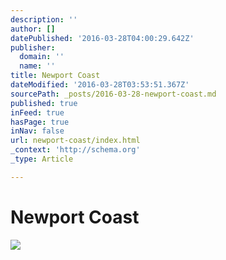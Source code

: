 ```yaml
---
description: ''
author: []
datePublished: '2016-03-28T04:00:29.642Z'
publisher:
  domain: ''
  name: ''
title: Newport Coast
dateModified: '2016-03-28T03:53:51.367Z'
sourcePath: _posts/2016-03-28-newport-coast.md
published: true
inFeed: true
hasPage: true
inNav: false
url: newport-coast/index.html
_context: 'http://schema.org'
_type: Article

---
```

# Newport Coast
![](https://the-grid-user-content.s3-us-west-2.amazonaws.com/79aae016-7109-4a4a-b768-4806c122961c.jpg)